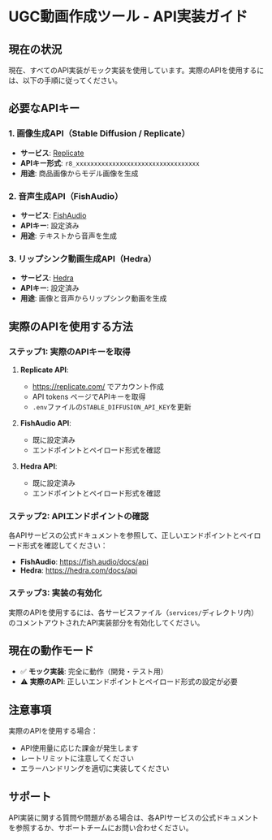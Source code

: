 # UGC動画作成ツール - API実装ガイド

## 現在の状況

現在、すべてのAPI実装がモック実装を使用しています。実際のAPIを使用するには、以下の手順に従ってください。

## 必要なAPIキー

### 1. 画像生成API（Stable Diffusion / Replicate）
- **サービス**: [Replicate](https://replicate.com/)
- **APIキー形式**: `r8_xxxxxxxxxxxxxxxxxxxxxxxxxxxxxxxxxx`
- **用途**: 商品画像からモデル画像を生成

### 2. 音声生成API（FishAudio）
- **サービス**: [FishAudio](https://fish.audio/)
- **APIキー**: 設定済み
- **用途**: テキストから音声を生成

### 3. リップシンク動画生成API（Hedra）
- **サービス**: [Hedra](https://hedra.com/)
- **APIキー**: 設定済み
- **用途**: 画像と音声からリップシンク動画を生成

## 実際のAPIを使用する方法

### ステップ1: 実際のAPIキーを取得

1. **Replicate API**:
   - https://replicate.com/ でアカウント作成
   - API tokens ページでAPIキーを取得
   - `.env`ファイルの`STABLE_DIFFUSION_API_KEY`を更新

2. **FishAudio API**:
   - 既に設定済み
   - エンドポイントとペイロード形式を確認

3. **Hedra API**:
   - 既に設定済み
   - エンドポイントとペイロード形式を確認

### ステップ2: APIエンドポイントの確認

各APIサービスの公式ドキュメントを参照して、正しいエンドポイントとペイロード形式を確認してください：

- **FishAudio**: https://fish.audio/docs/api
- **Hedra**: https://hedra.com/docs/api

### ステップ3: 実装の有効化

実際のAPIを使用するには、各サービスファイル（`services/`ディレクトリ内）のコメントアウトされたAPI実装部分を有効化してください。

## 現在の動作モード

- ✅ **モック実装**: 完全に動作（開発・テスト用）
- ⚠️ **実際のAPI**: 正しいエンドポイントとペイロード形式の設定が必要

## 注意事項

実際のAPIを使用する場合：
- API使用量に応じた課金が発生します
- レートリミットに注意してください
- エラーハンドリングを適切に実装してください

## サポート

API実装に関する質問や問題がある場合は、各APIサービスの公式ドキュメントを参照するか、サポートチームにお問い合わせください。







